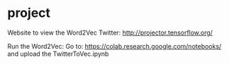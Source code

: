 # project

Website to view the Word2Vec Twitter:
http://projector.tensorflow.org/

Run the Word2Vec:
Go to: https://colab.research.google.com/notebooks/
and upload the TwitterToVec.ipynb 
